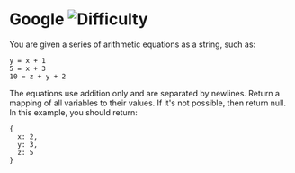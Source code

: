 # Google ![Difficulty](https://img.shields.io/badge/-HARD-red)
	
You are given a series of arithmetic equations as a string, such as:
	
```
y = x + 1
5 = x + 3
10 = z + y + 2
```
	
The equations use addition only and are separated by newlines. Return a mapping of all variables to their values.
If it's not possible, then return null. In this example, you should return:
	
```
{
  x: 2,
  y: 3,
  z: 5
}
```
	
